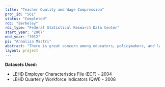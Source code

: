 ```yaml
---
title: "Teacher Quality and Wage Compression"
proj_id: "561"
status: "Completed"
rdc: "Berkeley"
rdc_type: "Federal Statistical Research Data Center"
start_year: "2007"
end_year: "2012"
pi: "Annalisa Mastri"
abstract: "There is great concern among educators, policymakers, and laypersons about the perceived decline in primary and secondary school teacher quality over the past 40 years. Though this issue has spawned substantial academic and policy research on the relationship between student outcomes and observable measures of teacher quality (such as educational attainment, experience, and SAT scores), the results of such studies remain far from convincing. This project investigates the hypotheses that: 1) pay is more compressed in teaching than in other, comparable occupations; 2) as a result, high quality teachers leave teaching at higher rates than low quality teachers; and 3) this has a measurable effect on student outcomes. The Longitudinal Employer Household Dynamics (LEHD) data, with its matched employer-employee wage data, is uniquely suited to this empirical investigation. The project will identify high quality teachers by their relative wages and the wage dispersion at their jobs after leaving a particular school district; this avoids many of the frequent criticisms found in the teacher quality literature. The Schools and Staffing Survey (SASS) provides information on compensation and unionization policies in public schools in the states listed above; linked to the LEHD data this can establish the relationship between specific policies and wage compression. The Common Core of Data (CCD) provides basic information and descriptive statistics on all schools, their students, and their teachers; this information, linked to the LEHD, will provide many controls in the analysis and allow an investigation of student outcomes."
layout: project
---
```


**Datasets Used:**

  - LEHD Employer Characteristics File (ECF) - 2004 
  - LEHD Quarterly Workforce Indicators (QWI) - 2008 


